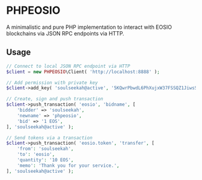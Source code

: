 # PHPEOSIO

A minimalistic and pure PHP implementation to interact with EOSIO blockchains via JSON RPC endpoints via HTTP.

## Usage

```php
// Connect to local JSON RPC endpoint via HTTP
$client = new PHPEOSIO\Client( 'http://localhost:8888' );

// Add permission with private key
$client->add_key( 'soulseekah@active', '5KQwrPbwdL6PhXujxW37FSSQZ1JiwsST4cqQzDeyXtP79zkvFD3' );

// Create, sign and push transaction
$client->push_transaction( 'eosio', 'bidname', [
	'bidder' => 'soulseekah',
	'newname' => 'phpeosio',
	'bid' => '1 EOS',
], 'soulseekah@active' );

// Send tokens via a transaction
$client->push_transaction( 'eosio.token', 'transfer', [
	'from': 'soulseekah',
	'to': 'eosio',
	'quantity': '10 EOS',
	'memo': 'Thank you for your service.',
], 'soulseekah@active' );
```
